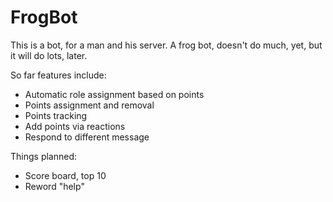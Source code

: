 # FrogBot
This is a bot, for a man and his server. A frog bot, doesn't do much, yet, but it will do lots, later.

So far features include:
- Automatic role assignment based on points
- Points assignment and removal
- Points tracking
- Add points via reactions
- Respond to different message

Things planned:
- Score board, top 10
- Reword "help"
